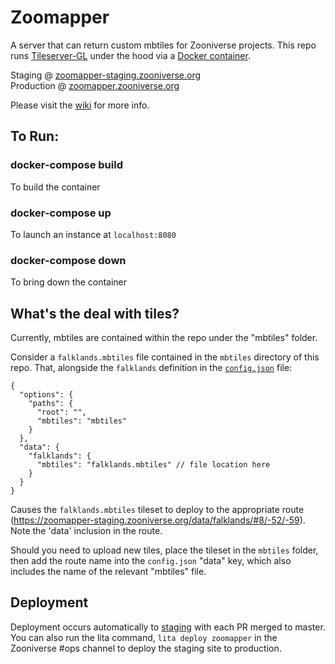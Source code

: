 # Zoomapper
A server that can return custom mbtiles for Zooniverse projects. This repo runs [Tileserver-GL](https://github.com/maptiler/tileserver-gl) under the hood via a [Docker container](https://hub.docker.com/r/klokantech/tileserver-gl).

Staging @ [zoomapper-staging.zooniverse.org](https://zoomapper-staging.zooniverse.org/)  
Production @ [zoomapper.zooniverse.org](https://zoomapper.zooniverse.org/)

Please visit the [wiki](https://github.com/zooniverse/zoomapper/wiki) for more info.

## To Run:

### docker-compose build
To build the container

### docker-compose up
To launch an instance at `localhost:8080`

### docker-compose down
To bring down the container

## What's the deal with tiles?
Currently, mbtiles are contained within the repo under the "mbtiles" folder.

Consider a `falklands.mbtiles` file contained in the `mbtiles` directory of this repo. That, alongside the `falklands` definition in the [`config.json`](https://github.com/zooniverse/zoomapper/blob/05d641d22e94f5555a135b153b43c52adfe698c6/config.json) file:

```
{
  "options": {
    "paths": {
      "root": "",
      "mbtiles": "mbtiles"
    }
  },
  "data": {
    "falklands": {
      "mbtiles": "falklands.mbtiles" // file location here
    }
  }
}
```

Causes the `falklands.mbtiles` tileset to deploy to the appropriate route (https://zoomapper-staging.zooniverse.org/data/falklands/#8/-52/-59). Note the 'data' inclusion in the route. 

Should you need to upload new tiles, place the tileset in the `mbtiles` folder, then add the route name into the `config.json` "data" key, which also includes the name of the relevant "mbtiles" file.

## Deployment

Deployment occurs automatically to [staging](https://zoomapper-staging.zooniverse.org/) with each PR merged to master. You can also run the lita command, `lita deploy zoomapper` in the Zooniverse #ops channel to deploy the staging site to production.
